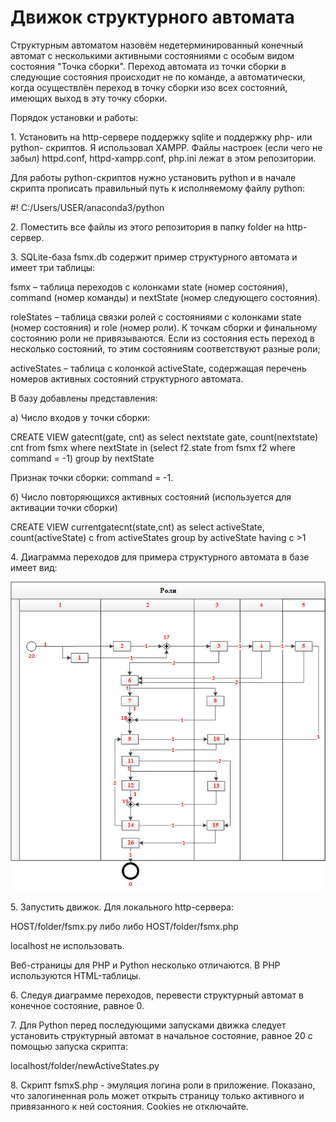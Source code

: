 # Движок структурного автомата
<p> Структурным автоматом назовём недетерминированный конечный автомат с несколькими активными состояниями с особым видом состояния "Точка сборки". Переход автомата из точки сборки в следующие состояния происходит не по команде, а автоматически, когда осуществлён переход в точку сборки изо всех состояний, имеющих выход в эту точку сборки.
<p> Порядок установки и работы:
<p>1. Установить на http-сервере поддержку sqlite и поддержку php- или python- скриптов. Я использовал XAMPP. Файлы настроек (если чего не забыл) httpd.conf, httpd-xampp.conf, php.ini лежат в этом репозитории. 
<p>Для работы python-скриптов нужно установить python и в начале скрипта прописать правильный путь к исполняемому файлу  python: 
<p>#! C:/Users/USER/anaconda3/python
<p>2. Поместить все файлы из этого репозитория в папку folder на http-сервер.
<p>3. SQLite-база fsmx.db содержит пример структурного автомата и имеет три таблицы:
<p>fsmx 	– таблица переходов с колонками state (номер состояния), command (номер команды) и nextState (номер следующего состояния).
<p>roleStates	– таблица связки ролей с состояниями с колонками state (номер состояния) и role (номер роли). К точкам сборки и финальному состоянию роли не привязываются. Если из состояния есть переход в несколько состояний, то этим состояниям соответствуют разные роли;
<p>activeStates	– таблица	с колонкой activeState, содержащая перечень номеров активных состояний структурного автомата.
<p>В базу добавлены представления:
<p>а)	Число входов у точки сборки: 
<p>CREATE VIEW gatecnt(gate, cnt) as select nextstate gate, count(nextstate) cnt from fsmx  where nextState in (select f2.state from fsmx f2 where command = -1) group by nextState
<p>Признак точки сборки: command = -1.
<p>б)	Число повторяющихся активных состояний (используется для активации точки сборки)
<p>CREATE VIEW currentgatecnt(state,cnt) as select activeState, count(activeState) c from activeStates group by activeState having c >1
<p>4. Диаграмма переходов для примера структурного автомата в базе имеет вид:

![s](https://github.com/GrigoryevV/StructuralStateMachine/blob/main/fsmx.png)

<p>5. Запустить движок. Для локального  http-сервера:
<p>HOST/folder/fsmx.py либо либо HOST/folder/fsmx.php
<p> localhost не использовать.  
<p>Веб-страницы для PHP и Python несколько отличаются. В PHP используются HTML-таблицы. 
<p>6. Следуя диаграмме переходов, перевести структурный автомат в конечное состояние, равное 0.
<p>7. Для Python перед последующими запусками движка следует установить структурный автомат в начальное состояние, равное 20 с помощью запуска скрипта:
<p>localhost/folder/newActiveStates.py
<p>8. Скрипт fsmxS.php - эмуляция логина роли в приложение. Показано, что залогиненная роль может открыть страницу только активного и привязанного к ней состояния. Cookies не отключайте.
